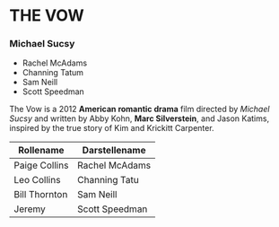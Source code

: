 # THE VOW
### Michael Sucsy


	
- Rachel McAdams
- Channing Tatum
- Sam Neill
- Scott Speedman

The Vow is a 2012 **American romantic drama** film directed by *Michael Sucsy* and written by Abby Kohn, **Marc Silverstein**, and Jason Katims, inspired by the true story of Kim and Krickitt Carpenter.

>


| Rollename  | Darstellename |
| ------------- | ------------- |
| Paige Collins  | Rachel McAdams |
| Leo Collins  |   Channing Tatu  |
|Bill Thornton  | Sam Neill |
| Jeremy | Scott Speedman |
